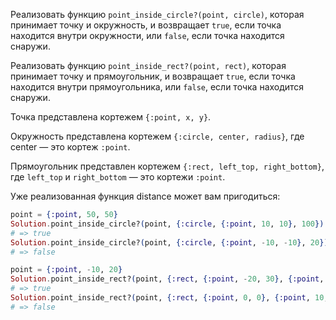 
Реализовать функцию `point_inside_circle?(point, circle)`, которая принимает точку и окружность, и возвращает `true`, если точка находится внутри окружности, или `false`, если точка находится снаружи.

Реализовать функцию `point_inside_rect?(point, rect)`, которая принимает точку и прямоугольник, и возвращает `true`, если точка находится внутри прямоугольника, или `false`, если точка находится снаружи.

Точка представлена кортежем `{:point, x, y}`.

Окружность представлена кортежем `{:circle, center, radius}`, где center — это кортеж `:point`.

Прямоугольник представлен кортежем `{:rect, left_top, right_bottom}`, где `left_top` и `right_bottom` — это кортежи `:point`.

Уже реализованная функция distance может вам пригодиться:

```elixir
point = {:point, 50, 50}
Solution.point_inside_circle?(point, {:circle, {:point, 10, 10}, 100})
# => true
Solution.point_inside_circle?(point, {:circle, {:point, -10, -10}, 20})
# => false

point = {:point, -10, 20}
Solution.point_inside_rect?(point, {:rect, {:point, -20, 30}, {:point, 20, 10}})
# => true
Solution.point_inside_rect?(point, {:rect, {:point, 0, 0}, {:point, 10, 10}})
# => false
```
